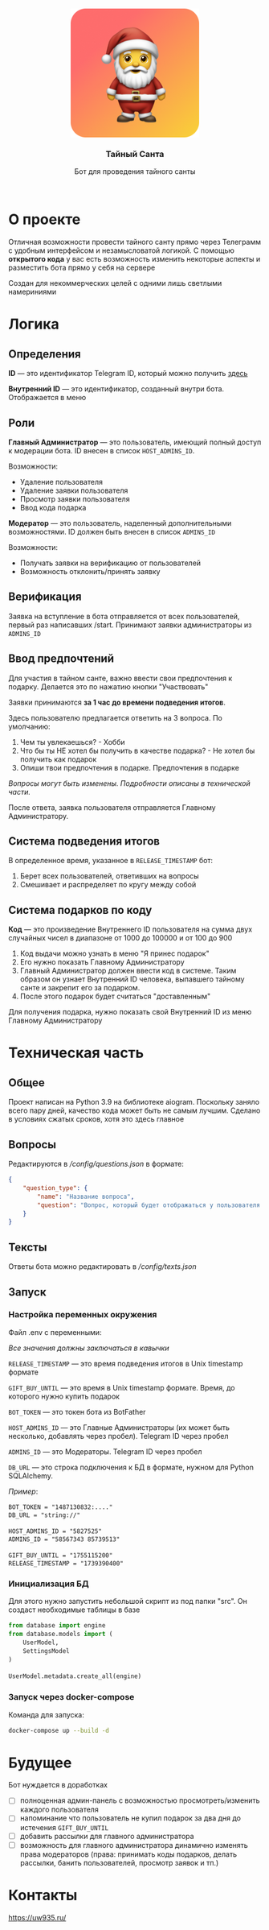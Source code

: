 <br>
<p align="center">
    <img align="center" src="images/logo.png">
    <h3 align="center">Тайный Санта</h3>
    <p align="center">Бот для проведения тайного санты</p>
</p>
<br>


# О проекте
Отличная возможности провести тайного санту прямо через Телеграмм с удобным интерфейсом и незамысловатой логикой. С помощью **открытого кода** у вас есть возможность изменить некоторые аспекты и разместить бота прямо у себя на сервере

Создан для некоммерческих целей с одними лишь светлыми намериниями
# Логика
## Определения
**ID** — это идентификатор Telegram ID, который можно получить [здесь](https://t.me/getmyid_bot)

**Внутренний ID** — это идентификатор, созданный внутри бота. Отображается в меню
## Роли
**Главный Администратор** — это пользователь, имеющий полный доступ к модерации бота. ID внесен в список ```HOST_ADMINS_ID```.

Возможности:
- Удаление пользователя
- Удаление заявки пользователя
- Просмотр заявки пользователя
- Ввод кода подарка

**Модератор** — это пользователь, наделенный дополнительными возможностями. ID должен быть внесен в список ```ADMINS_ID```

Возможности:
- Получать заявки на верификацию от пользователей
- Возможность отклонить/принять заявку
## Верификация
Заявка на вступление в бота отправляется от всех пользователей, первый раз написавших /start. Принимают заявки администраторы из ```ADMINS_ID```
## Ввод предпочтений
Для участия в тайном санте, важно ввести свои предпочтения к подарку. Делается это по нажатию кнопки "Участвовать"

Заявки принимаются **за 1 час до времени подведения итогов**.

Здесь пользователю предлагается ответить на 3 вопроса. По умолчанию: 
1. Чем ты увлекаешься? - Хобби
2. Что бы ты НЕ хотел бы получить в качестве подарка? - Не хотел бы получить как подарок
3. Опиши твои предпочтения в подарке. Предпочтения в подарке

_Вопросы могут быть изменены. Подробности описаны в технической части._

После ответа, заявка пользователя отправляется Главному Администратору.

## Система подведения итогов
В определенное время, указанное в ```RELEASE_TIMESTAMP``` бот:

1. Берет всех пользователей, ответивших на вопросы
2. Смешивает и распределяет по кругу между собой

## Система подарков по коду
**Код** — это произведение Внутреннего ID пользователя на сумма двух случайных чисел в диапазоне от 1000 до 100000 и от 100 до 900

1. Код выдачи можно узнать в меню "Я принес подарок"
2. Его нужно показать Главному Администратору
3. Главный Администратор должен ввести код в системе. Таким образом он узнает Внутренний ID человека, выпавшего тайному санте и закрепит его за подарком. 
4. После этого подарок будет считаться "доставленным"

Для получения подарка, нужно показать свой Внутренний ID из меню Главному Администратору

# Техническая часть
## Общее
Проект написан на Python 3.9 на библиотеке aiogram. Поскольку заняло всего пару дней, качество кода может быть не самым лучшим. Сделано в условиях сжатых сроков, хотя это здесь главное

## Вопросы
Редактируются в _/config/questions.json_ в формате:

```json
{
    "question_type": {
        "name": "Название вопроса",
        "question": "Вопрос, который будет отображаться у пользователя при прохождении ввода предпочтений"
    }
}
```

## Тексты
Ответы бота можно редактировать в _/config/texts.json_

## Запуск
### Настройка переменных окружения
Файл .env с переменными:

_Все значения должны заключаться в кавычки_

```RELEASE_TIMESTAMP``` — это время подведения итогов в Unix timestamp формате

```GIFT_BUY_UNTIL``` — это время в Unix timestamp формате. Время, до которого нужно купить подарок

```BOT_TOKEN``` — это токен бота из BotFather

``HOST_ADMINS_ID`` — это Главные Администраторы (их может быть несколько, добавлять через пробел). Telegram ID через пробел

``ADMINS_ID`` — это Модераторы. Telegram ID через пробел

```DB_URL``` — это строка подключения к БД в формате, нужном для Python SQLAlchemy.

_Пример_:
```.env
BOT_TOKEN = "1487130832:...."
DB_URL = "string://"

HOST_ADMINS_ID = "5827525"
ADMINS_ID = "58567343 85739513"

GIFT_BUY_UNTIL = "1755115200"
RELEASE_TIMESTAMP = "1739390400"
```

### Инициализация БД
Для этого нужно запустить небольшой скрипт из под папки "src". Он создаст необходимые таблицы в базе

```python
from database import engine
from database.models import (
    UserModel,
    SettingsModel
)

UserModel.metadata.create_all(engine)
```

### Запуск через docker-compose
Команда для запуска:

```bash
docker-compose up --build -d
```

# Будущее
Бот нуждается в доработках

- [ ] полноценная админ-панель с возможностью просмотреть/изменить каждого пользователя
- [ ] напоминание что пользователь не купил подарок за два дня до истечения ```GIFT_BUY_UNTIL```
- [ ] добавить рассылки для главного администратора
- [ ] возможность для главного администратора динамично изменять права модераторов (права: принимать коды подарков, делать рассылки, банить пользователей, просмотр заявок и тп.)

# Контакты
https://uw935.ru/

